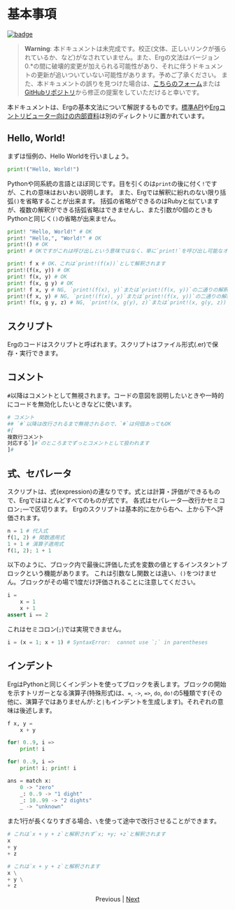 # 基本事項

[![badge](https://img.shields.io/endpoint.svg?url=https%3A%2F%2Fgezf7g7pd5.execute-api.ap-northeast-1.amazonaws.com%2Fdefault%2Fsource_up_to_date%3Fowner%3Derg-lang%26repos%3Derg%26ref%3Dmain%26path%3Ddoc/EN/syntax/00_basic.md%26commit_hash%3D61752a2d836f1a750c448a0d0e7e159110258d21)](https://gezf7g7pd5.execute-api.ap-northeast-1.amazonaws.com/default/source_up_to_date?owner=erg-lang&repos=erg&ref=main&path=doc/EN/syntax/00_basic.md&commit_hash=61752a2d836f1a750c448a0d0e7e159110258d21)

> __Warning__: 本ドキュメントは未完成です。校正(文体、正しいリンクが張られているか、など)がなされていません。また、Ergの文法はバージョン0.*の間に破壊的変更が加えられる可能性があり、それに伴うドキュメントの更新が追いついていない可能性があります。予めご了承ください。
> また、本ドキュメントの誤りを見つけた場合は、[こちらのフォーム](https://forms.gle/HtLYRfYzWCAaeTGb6)または[GitHubリポジトリ](https://github.com/mtshiba/TheErgBook/issues/new)から修正の提案をしていただけると幸いです。

本ドキュメントは、Ergの基本文法について解説するものです。[標準API](../API/index.md)や[Ergコントリビューター向けの内部資料](../dev_guide/index.md)は別のディレクトリに置かれています。

## Hello, World&excl;

まずは恒例の、Hello Worldを行いましょう。

```python
print!("Hello, World!")
```

Pythonや同系統の言語とほぼ同じです。目を引くのは`print`の後に付く`!`ですが、これの意味はおいおい説明します。
また、Ergでは解釈に紛れのない限り括弧`()`を省略することが出来ます。
括弧の省略ができるのはRubyと似ていますが、複数の解釈ができる括弧省略はできませんし、また引数が0個のときもPythonと同じく`()`の省略が出来ません。

```python
print! "Hello, World!" # OK
print! "Hello,", "World!" # OK
print!() # OK
print! # OKですがこれは呼び出しという意味ではなく、単に`print!`を呼び出し可能なオブジェクトとして取得するという意味です

print! f x # OK、これは`print!(f(x))`として解釈されます
print!(f(x, y)) # OK
print! f(x, y) # OK
print! f(x, g y) # OK
print! f x, y # NG, `print!(f(x), y)`または`print!(f(x, y))`の二通りの解釈ができてしまいます
print!(f x, y) # NG, `print!(f(x), y)`または`print!(f(x, y))`の二通りの解釈ができてしまいます
print! f(x, g y, z) # NG, `print!(x, g(y), z)`または`print!(x, g(y, z))`の二通りの解釈ができてしまいます
```

## スクリプト

Ergのコードはスクリプトと呼ばれます。スクリプトはファイル形式(.er)で保存・実行できます。

## コメント

`#`以降はコメントとして無視されます。コードの意図を説明したいときや一時的にコードを無効化したいときなどに使います。

```python
# コメント
## `#`以降は改行されるまで無視されるので、`#`は何個あってもOK
#[
複数行コメント
対応する`]#`のところまでずっとコメントとして扱われます
]#
```

## 式、セパレータ

スクリプトは、式(expression)の連なりです。式とは計算・評価ができるもので、Ergではほとんどすべてのものが式です。
各式はセパレータ―改行かセミコロン`;`―で区切ります。
Ergのスクリプトは基本的に左から右へ、上から下へ評価されます。

```python
n = 1 # 代入式
f(1, 2) # 関数適用式
1 + 1 # 演算子適用式
f(1, 2); 1 + 1
```

以下のように、ブロック内で最後に評価した式を変数の値とするインスタントブロックという機能があります。
これは引数なし関数とは違い、`()`をつけません。ブロックがその場で1度だけ評価されることに注意してください。

```python
i =
    x = 1
    x + 1
assert i == 2
```

これはセミコロン(`;`)では実現できません。

```python
i = (x = 1; x + 1) # SyntaxError:  cannot use `;` in parentheses
```

## インデント

ErgはPythonと同じくインデントを使ってブロックを表します。ブロックの開始を示すトリガーとなる演算子(特殊形式)は、`=`, `->`, `=>`, `do`, `do!`の5種類です(その他に、演算子ではありませんが`:`と`|`もインデントを生成します)。それぞれの意味は後述します。

```python
f x, y =
    x + y

for! 0..9, i =>
    print! i

for! 0..9, i =>
    print! i; print! i

ans = match x:
    0 -> "zero"
    _: 0..9 -> "1 dight"
    _: 10..99 -> "2 dights"
    _ -> "unknown"
```

また1行が長くなりすぎる場合、`\`を使って途中で改行させることができます。

```python
# これは`x + y + z`と解釈されず`x; +y; +z`と解釈されます
x
+ y
+ z

# これは`x + y + z`と解釈されます
x \
+ y \
+ z
```

<p align='center'>
    Previous | <a href='./01_literal.md'>Next</a>
</p>
